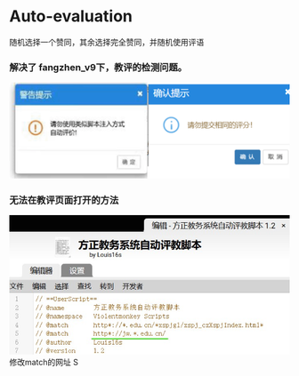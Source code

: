 # Auto-evaluation
随机选择一个赞同，其余选择完全赞同，并随机使用评语  
### 解决了 fangzhen_v9下，教评的检测问题。  
![image](https://github.com/louis16s/Auto-evaluation/blob/main/elements/4.png)  

### 无法在教评页面打开的方法  
![image](https://github.com/louis16s/Auto-evaluation/blob/main/elements/3.jpg)  
修改match的网址  S